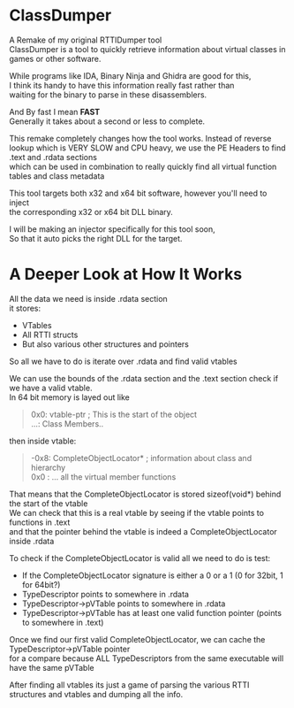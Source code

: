 # ClassDumper
A Remake of my original RTTIDumper tool  
ClassDumper is a tool to quickly retrieve information about  virtual classes in games or other software.  

While programs like IDA, Binary Ninja and Ghidra are good for this,  
I think its handy to have this information really fast rather than  
waiting for the binary to parse in these disassemblers.  

And By fast I mean **FAST**  
Generally it takes about a second or less to complete.

This remake completely changes how the tool works.
Instead of reverse lookup which is VERY SLOW and CPU heavy, we use the PE Headers to find .text and .rdata sections  
which can be used in combination to really quickly find all virtual function tables and class metadata

This tool targets both x32 and x64 bit software, however you'll need to inject  
the corresponding x32 or x64 bit DLL binary.

I will be making an injector specifically for this tool soon,  
So that it auto picks the right DLL for the target.

# A Deeper Look at How It Works
All the data we need is inside .rdata section  
it stores:
 - VTables
 - All RTTI structs
 - But also various other structures and pointers

So all we have to do is iterate over .rdata and find valid vtables  

We can use the bounds of the .rdata section and the .text section check if we have a valid vtable.  
In 64 bit memory is layed out like  
>  0x0: vtable-ptr ; This is the start of the object  
>  ...: Class Members..  

then inside vtable:  
> -0x8: CompleteObjectLocator* ; information about class and hierarchy  
> 0x0 : ... all the virtual member functions    

That means that the CompleteObjectLocator is stored sizeof(void*) behind the start of the vtable  
We can check that this is a real vtable by seeing if the vtable points to functions in .text  
and that the pointer behind the vtable is indeed a CompleteObjectLocator inside .rdata  

To check if the CompleteObjectLocator is valid all we need to do is test:
  - If the CompleteObjectLocator signature is either a 0 or a 1 (0 for 32bit, 1 for 64bit?)
  - TypeDescriptor points to somewhere in .rdata
  - TypeDescriptor->pVTable points to somewhere in .rdata
  - TypeDescriptor->pVTable has at least one valid function pointer (points to somewhere in .text)

Once we find our first valid CompleteObjectLocator, we can cache the TypeDescriptor->pVTable pointer  
for a compare because ALL TypeDescriptors from the same executable will have the same pVTable  

After finding all vtables its just a game of parsing the various RTTI structures and vtables and dumping all the info.
